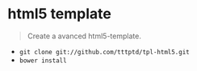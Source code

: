 # html5 template

> Create a avanced html5-template.



- ```git clone git://github.com/tttptd/tpl-html5.git```
- ```bower install```

